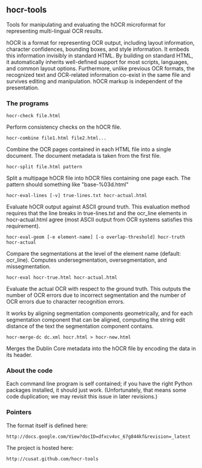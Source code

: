 ## hocr-tools

Tools for manipulating and evaluating the hOCR microformat for
representing multi-lingual OCR results.

hOCR is a format for representing OCR output, including layout
information, character confidences, bounding boxes, and style
information. It embeds this information invisibly in standard HTML. By
building on standard HTML, it automatically inherits well-defined support
for most scripts, languages, and common layout options. Furthermore,
unlike previous OCR formats, the recognized text and OCR-related
information co-exist in the same file and survives editing and
manipulation. hOCR markup is independent of the presentation.

### The programs

    hocr-check file.html
	
Perform consistency checks on the hOCR file.

    hocr-combine file1.html file2.html...

Combine the OCR pages contained in each HTML file into a single document.
The document metadata is taken from the first file.

    hocr-split file.html pattern 
    
Split a multipage hOCR file into hOCR files containing one page each.
The pattern should something like "base-%03d.html"

    hocr-eval-lines [-v] true-lines.txt hocr-actual.html 

Evaluate hOCR output against ASCII ground truth.  This evaluation method
requires that the line breaks in true-lines.txt and the ocr_line elements
in hocr-actual.html agree (most ASCII output from OCR systems satisfies this
requirement).

    hocr-eval-geom [-e element-name] [-o overlap-threshold] hocr-truth hocr-actual
    
Compare the segmentations at the level of the element name (default: ocr_line).
Computes undersegmentation, oversegmentation, and missegmentation.

    hocr-eval hocr-true.html hocr-actual.html    
    
Evaluate the actual OCR with respect to the ground truth.  This outputs
the number of OCR errors due to incorrect segmentation and the number
of OCR errors due to character recognition errors.

It works by aligning segmentation components geometrically, and for each
segmentation component that can be aligned, computing the string edit distance
of the text the segmentation component contains.

    hocr-merge-dc dc.xml hocr.html > hocr-new.html 
    
Merges the Dublin Core metadata into the hOCR file by encoding the data in its header.

### About the code

Each command line program is self contained; if you have the right
Python packages installed, it should just work.  (Unfortunately, that
means some code duplication; we may revisit this issue in later
revisions.)

### Pointers

The format itself is defined here:

    http://docs.google.com/View?docID=dfxcv4vc_67g844kf&revision=_latest

The project is hosted here:

    http://cusat.github.com/hocr-tools

